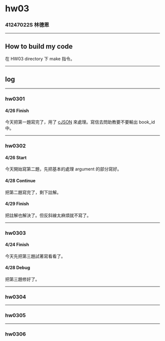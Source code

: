 hw03
===

### 41247022S 林德恩

---

## How to build my code
在 HW03 directory 下 make 指令。

---

## log

---

### hw0301

#### 4/26 Finish
今天把第一題寫完了，用了 [cJSON](https://github.com/DaveGamble/cJSON) 來處理。寫信去問助教要不要輸出 book_id 中。

----

### hw0302

#### 4/26 Start
今天開始寫第二題，先把基本的處理 argument 的部分寫好。

#### 4/28 Continue
把第二題寫完了，剩下註解。

#### 4/29 Finish
把註解也解決了。但反斜線太麻煩就不寫了。

----

### hw0303

#### 4/24 Finish
今天先把第三題試著寫看看了。

#### 4/28 Debug
把第三題修好了。

----

### hw0304

----

### hw0305

----

### hw0306